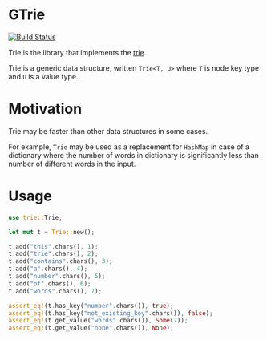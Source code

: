 # GTrie

[![Build Status](https://travis-ci.org/aserebryakov/trie-rs.svg?branch=master)](https://travis-ci.org/aserebryakov/trie-rs)

Trie is the library that implements the [trie](https://en.wikipedia.org/wiki/Trie).

Trie is a generic data structure, written `Trie<T, U>` where `T` is node key type and `U` is a
value type.

# Motivation

Trie may be faster than other data structures in some cases.

For example, `Trie` may be used as a replacement for `HashMap` in case of a dictionary where
the number of words in dictionary is significantly less than number of different words in the
input.

# Usage

```rust
use trie::Trie;

let mut t = Trie::new();

t.add("this".chars(), 1);
t.add("trie".chars(), 2);
t.add("contains".chars(), 3);
t.add("a".chars(), 4);
t.add("number".chars(), 5);
t.add("of".chars(), 6);
t.add("words".chars(), 7);

assert_eq!(t.has_key("number".chars()), true);
assert_eq!(t.has_key("not_existing_key".chars()), false);
assert_eq!(t.get_value("words".chars()), Some(7));
assert_eq!(t.get_value("none".chars()), None);
```
